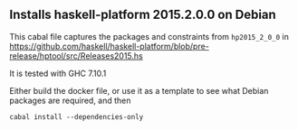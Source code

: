 Installs haskell-platform 2015.2.0.0 on Debian
----------------------------------------------

This cabal file captures the packages and constraints from
`hp2015_2_0_0` in 
https://github.com/haskell/haskell-platform/blob/pre-release/hptool/src/Releases2015.hs

It is tested with GHC 7.10.1

Either build the docker file, or use it as a template to see what Debian
packages are required, and then

    cabal install --dependencies-only







